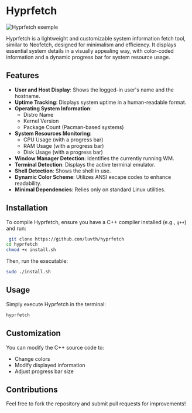 # Hyprfetch

![Hyprfetch exemple](https://i.imgur.com/KmUAMg8.png)

Hyprfetch is a lightweight and customizable system information fetch tool, similar to Neofetch, designed for minimalism and efficiency. It displays essential system details in a visually appealing way, with color-coded information and a dynamic progress bar for system resource usage.

## Features

- **User and Host Display**: Shows the logged-in user's name and the hostname.
- **Uptime Tracking**: Displays system uptime in a human-readable format.
- **Operating System Information**:
  - Distro Name
  - Kernel Version
  - Package Count (Pacman-based systems)
- **System Resources Monitoring**:
  - CPU Usage (with a progress bar)
  - RAM Usage (with a progress bar)
  - Disk Usage (with a progress bar)
- **Window Manager Detection**: Identifies the currently running WM.
- **Terminal Detection**: Displays the active terminal emulator.
- **Shell Detection**: Shows the shell in use.
- **Dynamic Color Scheme**: Utilizes ANSI escape codes to enhance readability.
- **Minimal Dependencies**: Relies only on standard Linux utilities.

## Installation

To compile Hyprfetch, ensure you have a C++ compiler installed (e.g., `g++`) and run:

```sh
 git clone https://github.com/luvth/hyprfetch
cd hyprfetch
chmod +x install.sh
```

Then, run the executable:

```sh
sudo ./install.sh
```

## Usage

Simply execute Hyprfetch in the terminal:

```sh
hyprfetch
```

## Customization

You can modify the C++ source code to:
- Change colors
- Modify displayed information
- Adjust progress bar size

## Contributions

Feel free to fork the repository and submit pull requests for improvements!

